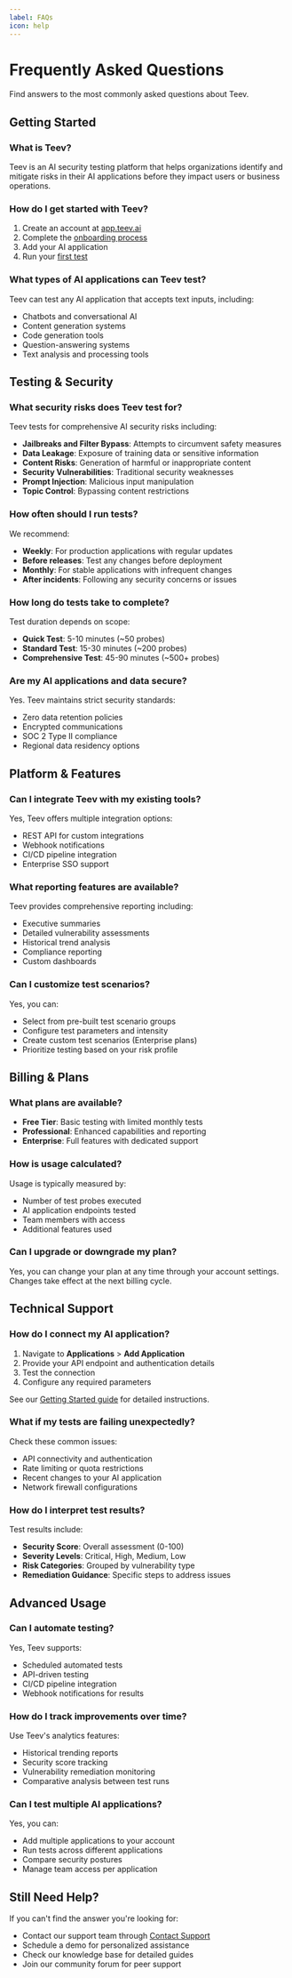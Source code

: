 ```yaml
---
label: FAQs
icon: help
---
```


# Frequently Asked Questions

Find answers to the most commonly asked questions about Teev.

## Getting Started

### What is Teev?
Teev is an AI security testing platform that helps organizations identify and mitigate risks in their AI applications before they impact users or business operations.

### How do I get started with Teev?
1. Create an account at [app.teev.ai](https://app.teev.ai)
2. Complete the [onboarding process](onboarding.md)
3. Add your AI application
4. Run your [first test](getting-started.md)

### What types of AI applications can Teev test?
Teev can test any AI application that accepts text inputs, including:
- Chatbots and conversational AI
- Content generation systems
- Code generation tools
- Question-answering systems
- Text analysis and processing tools

## Testing & Security

### What security risks does Teev test for?
Teev tests for comprehensive AI security risks including:
- **Jailbreaks and Filter Bypass**: Attempts to circumvent safety measures
- **Data Leakage**: Exposure of training data or sensitive information
- **Content Risks**: Generation of harmful or inappropriate content
- **Security Vulnerabilities**: Traditional security weaknesses
- **Prompt Injection**: Malicious input manipulation
- **Topic Control**: Bypassing content restrictions

### How often should I run tests?
We recommend:
- **Weekly**: For production applications with regular updates
- **Before releases**: Test any changes before deployment
- **Monthly**: For stable applications with infrequent changes
- **After incidents**: Following any security concerns or issues

### How long do tests take to complete?
Test duration depends on scope:
- **Quick Test**: 5-10 minutes (~50 probes)
- **Standard Test**: 15-30 minutes (~200 probes)
- **Comprehensive Test**: 45-90 minutes (~500+ probes)

### Are my AI applications and data secure?
Yes. Teev maintains strict security standards:
- Zero data retention policies
- Encrypted communications
- SOC 2 Type II compliance
- Regional data residency options

## Platform & Features

### Can I integrate Teev with my existing tools?
Yes, Teev offers multiple integration options:
- REST API for custom integrations
- Webhook notifications
- CI/CD pipeline integration
- Enterprise SSO support

### What reporting features are available?
Teev provides comprehensive reporting including:
- Executive summaries
- Detailed vulnerability assessments
- Historical trend analysis
- Compliance reporting
- Custom dashboards

### Can I customize test scenarios?
Yes, you can:
- Select from pre-built test scenario groups
- Configure test parameters and intensity
- Create custom test scenarios (Enterprise plans)
- Prioritize testing based on your risk profile

## Billing & Plans

### What plans are available?
- **Free Tier**: Basic testing with limited monthly tests
- **Professional**: Enhanced capabilities and reporting
- **Enterprise**: Full features with dedicated support

### How is usage calculated?
Usage is typically measured by:
- Number of test probes executed
- AI application endpoints tested
- Team members with access
- Additional features used

### Can I upgrade or downgrade my plan?
Yes, you can change your plan at any time through your account settings. Changes take effect at the next billing cycle.

## Technical Support

### How do I connect my AI application?
1. Navigate to **Applications** > **Add Application**
2. Provide your API endpoint and authentication details
3. Test the connection
4. Configure any required parameters

See our [Getting Started guide](getting-started.md) for detailed instructions.

### What if my tests are failing unexpectedly?
Check these common issues:
- API connectivity and authentication
- Rate limiting or quota restrictions
- Recent changes to your AI application
- Network firewall configurations

### How do I interpret test results?
Test results include:
- **Security Score**: Overall assessment (0-100)
- **Severity Levels**: Critical, High, Medium, Low
- **Risk Categories**: Grouped by vulnerability type
- **Remediation Guidance**: Specific steps to address issues

## Advanced Usage

### Can I automate testing?
Yes, Teev supports:
- Scheduled automated tests
- API-driven testing
- CI/CD pipeline integration
- Webhook notifications for results

### How do I track improvements over time?
Use Teev's analytics features:
- Historical trending reports
- Security score tracking
- Vulnerability remediation monitoring
- Comparative analysis between test runs

### Can I test multiple AI applications?
Yes, you can:
- Add multiple applications to your account
- Run tests across different applications
- Compare security postures
- Manage team access per application

## Still Need Help?

If you can't find the answer you're looking for:

- Contact our support team through [Contact Support](/troubleshooting/contact-support/)
- Schedule a demo for personalized assistance
- Check our knowledge base for detailed guides
- Join our community forum for peer support 